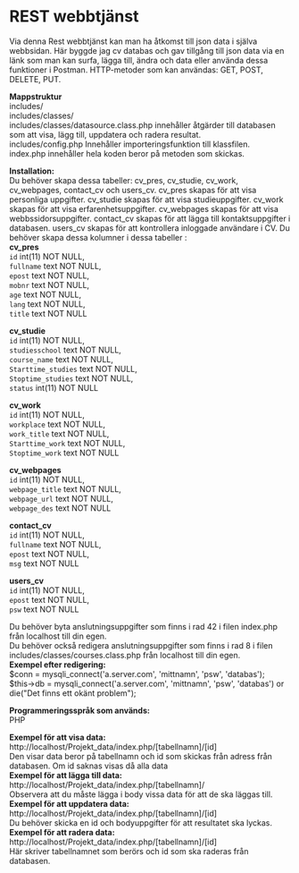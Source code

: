 # REST webbtjänst #
Via denna Rest webbtjänst kan man ha åtkomst till json data i själva webbsidan. Här byggde jag cv databas och gav tillgång till json data via en länk som man kan surfa, lägga till, ändra och data eller använda dessa funktioner i Postman. 
HTTP-metoder som kan användas: GET, POST, DELETE, PUT.

**Mappstruktur**<br />
includes/ <br />
   includes/classes/<br />
          includes/classes/datasource.class.php innehåller åtgärder till databasen som att visa, lägg till, uppdatera och radera resultat.<br />
    includes/config.php Innehåller importeringsfunktion till klassfilen.<br />
index.php innehåller hela koden beror på metoden som skickas.<br />

**Installation:**<br />
Du behöver skapa dessa tabeller: cv_pres, cv_studie, cv_work, cv_webpages, contact_cv och users_cv.
cv_pres skapas för att visa personliga uppgifter.
cv_studie skapas för att visa studieuppgifter.
cv_work skapas för att visa erfarenhetsuppgifter.
cv_webpages skapas för att visa webbssidorsuppgifter.
contact_cv skapas för att lägga till kontaktsuppgifter i databasen.
users_cv skapas för att kontrollera inloggade användare i CV.
Du behöver skapa dessa kolumner i dessa tabeller :<br />
**cv_pres**<br />
   `id` int(11) NOT NULL, <br />
  `fullname` text NOT NULL, <br />
  `epost` text NOT NULL, <br />
  `mobnr` text NOT NULL, <br />
  `age` text NOT NULL, <br />
  `lang` text NOT NULL, <br />
  `title` text NOT NULL <br />
  
**cv_studie**<br />
   `id` int(11) NOT NULL,<br />
  `studiesschool` text NOT NULL,<br />
  `course_name` text NOT NULL,<br />
  `Starttime_studies` text NOT NULL,<br />
  `Stoptime_studies` text NOT NULL,<br />
  `status` int(11) NOT NULL<br />
  
**cv_work**<br />
   `id` int(11) NOT NULL,<br />
  `workplace` text NOT NULL,<br />
  `work_title` text NOT NULL,<br />
  `Starttime_work` text NOT NULL,<br />
  `Stoptime_work` text NOT NULL<br />
  
**cv_webpages**<br />
   `id` int(11) NOT NULL,<br />
  `webpage_title` text NOT NULL,<br />
  `webpage_url` text NOT NULL,<br />
  `webpage_des` text NOT NULL<br />
  
**contact_cv**<br />
   `id` int(11) NOT NULL,<br />
  `fullname` text NOT NULL,<br />
  `epost` text NOT NULL,<br />
  `msg` text NOT NULL<br />
  
**users_cv**<br />
   `id` int(11) NOT NULL,<br />
  `epost` text NOT NULL,<br />
  `psw` text NOT NULL<br />
  

  Du behöver byta anslutningsuppgifter som finns i rad 42 i filen index.php från localhost till din egen.<br />
Du behöver också redigera anslutningsuppgifter som finns i rad 8 i filen includes/classes/courses.class.php från localhost till din egen.<br />
**Exempel efter redigering:**<br />
$conn = mysqli_connect('a.server.com', 'mittnamn', 'psw', 'databas');<br />
$this->db = mysqli_connect('a.server.com', 'mittnamn', 'psw', 'databas') or die("Det finns ett okänt problem");	<br />

**Programmeringsspråk som används:**<br />
PHP<br />

**Exempel för att visa data:**<br />
http://localhost/Projekt_data/index.php/[tabellnamn]/[id] <br />
Den visar data beror på tabellnamn och id som skickas från adress från databasen. Om id saknas visas då alla data<br />
**Exempel för att lägga till data:**<br />
http://localhost/Projekt_data/index.php/[tabellnamn]/ <br />
Observera att du måste lägga i body vissa data för att de ska läggas till. <br />
**Exempel för att uppdatera data:**<br />
http://localhost/Projekt_data/index.php/[tabellnamn]/[id] <br />
Du behöver skicka en id och bodyuppgifter för att resultatet ska lyckas.<br />
**Exempel för att radera data:**<br />
http://localhost/Projekt_data/index.php/[tabellnamn]/[id] <br />
Här skriver tabellnamnet som berörs och id som ska raderas från databasen. <br />



